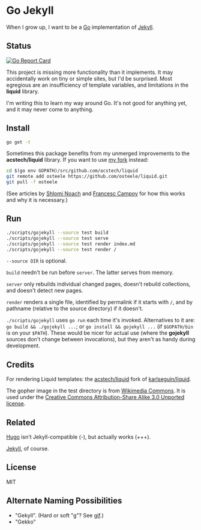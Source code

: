 # Go Jekyll

When I grow up, I want to be a [Go](https://golang.org) implementation of [Jekyll](https://jekyllrb.com).

## Status
[![Go Report Card](https://goreportcard.com/badge/github.com/osteele/gojekyll)](https://goreportcard.com/report/github.com/osteele/gojekyll)

This project is missing more functionality than it implements. It may accidentally work on tiny or simple sites, but I'd be surprised. Most egregious are an insufficiency of template variables, and limitations in the **liquid** library.

I'm writing this to learn my way around Go. It's not good for anything yet, and it may never come to anything.

## Install

```bash
go get -t
```

Sometimes this package benefits from my unmerged improvements to the **acstech/liquid** library. If you want to use [my fork](https://github.com/osteele/liquid) instead:

```bash
cd $(go env GOPATH)/src/github.com/acstech/liquid
git remote add osteele https://github.com/osteele/liquid.git
git pull -f osteele
```

(See articles by [Shlomi Noach](http://code.openark.org/blog/development/forking-golang-repositories-on-github-and-managing-the-import-path) and [Francesc Campoy](http://blog.campoy.cat/2014/03/github-and-go-forking-pull-requests-and.html) for how this works and why it is necessary.)

## Run

```bash
./scripts/gojekyll --source test build
./scripts/gojekyll --source test serve
./scripts/gojekyll --source test render index.md
./scripts/gojekyll --source test render /
```

`--source DIR` is optional.

`build` needn't be run before `server`. The latter serves from memory.

`server` only rebuilds individual changed pages, doesn't rebuild collections, and doesn't detect new pages.

`render` renders a single file, identified by permalink if it starts with `/`, and by pathname (relative to the source directory) if it doesn't.

`./scripts/gojekyll` uses `go run` each time it's invoked. Alternatives to it are: `go build && ./gojekyll ...`; or `go install && gojekyll ...` (if `$GOPATH/bin` is on your `$PATH`). These would be nicer for actual use (where the **gojekyll** sources don't change between invocations), but they aren't as handy during development.

## Credits

For rendering Liquid templates: the [acstech/liquid](https://github.com/acstech/liquid) fork of [karlseguin/liquid](https://github.com/karlseguin/liquid).

The gopher image in the test directory is from [Wikimedia Commons](https://commons.wikimedia.org/wiki/File:Gophercolor.jpg). It is used under the [Creative Commons Attribution-Share Alike 3.0 Unported license](https://creativecommons.org/licenses/by-sa/3.0/deed.en).

## Related

[Hugo](https://gohugo.io) isn't Jekyll-compatible (-), but actually works (+++).

[Jekyll](https://jekyllrb.com), of course.

## License

MIT

## Alternate Naming Possibilities

* "Gekyll". (Hard or soft "g"? See [gif](https://en.wikipedia.org/wiki/GIF#Pronunciation_of_GIF).)
* "Gekko"
